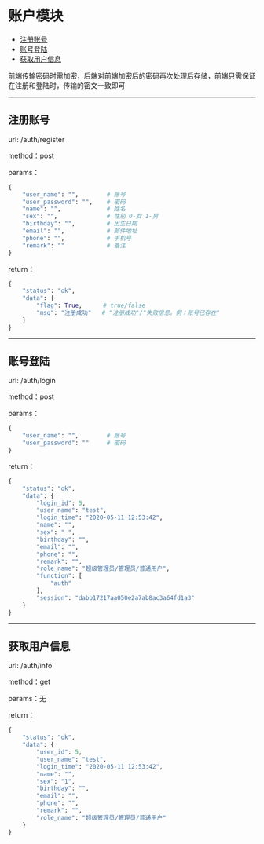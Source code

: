 # 账户模块

+ [注册账号](#注册账号)
+ [账号登陆](#账号登陆)
+ [获取用户信息](#获取用户信息)

前端传输密码时需加密，后端对前端加密后的密码再次处理后存储，前端只需保证在注册和登陆时，传输的密文一致即可
___

## 注册账号

url: /auth/register

method：post

params：

```python
{
    "user_name": "",        # 账号
    "user_password": "",    # 密码
    "name": "",             # 姓名
    "sex": "",              # 性别 0-女 1-男
    "birthday": "",         # 出生日期
    "email": "",            # 邮件地址
    "phone": "",            # 手机号
    "remark": ""            # 备注
}
```

return：

```python
{
    "status": "ok",
    "data": {
        "flag": True,      # true/false
        "msg": "注册成功"   # "注册成功"/"失败信息，例：账号已存在"
    }
}
```

___

## 账号登陆

url: /auth/login

method：post

params：

```python
{
    "user_name": "",        # 账号
    "user_password": ""     # 密码
}
```

return：

```python
{
    "status": "ok",
    "data": {
        "login_id": 5,
        "user_name": "test",
        "login_time": "2020-05-11 12:53:42",
        "name": "",
        "sex": " ",
        "birthday": "",
        "email": "",
        "phone": "",
        "remark": "",
        "role_name": "超级管理员/管理员/普通用户",
        "function": [
            "auth"
        ],
        "session": "dabb17217aa050e2a7ab8ac3a64fd1a3"
    }
}
```

___

## 获取用户信息

url: /auth/info

method：get

params：无

return：

```python
{
    "status": "ok",
    "data": {
        "user_id": 5,
        "user_name": "test",
        "login_time": "2020-05-11 12:53:42",
        "name": "",
        "sex": "1",
        "birthday": "",
        "email": "",
        "phone": "",
        "remark": "",
        "role_name": "超级管理员/管理员/普通用户"
    }
}
```
